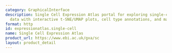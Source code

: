 ```yaml
---
category: GraphicalInterface
description: Single Cell Expression Atlas portal for exploring single-cell RNA-seq
  data with interactive t-SNE/UMAP plots, cell type annotations, and marker gene analysis
format: http
id: expressionatlas.single-cell
name: Single Cell Expression Atlas
product_url: https://www.ebi.ac.uk/gxa/sc
layout: product_detail
---
```

